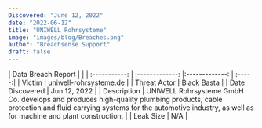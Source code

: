 ```yaml
---
Discovered: "June 12, 2022"
date: "2022-06-12"
title: "UNIWELL Rohrsysteme"
image: "images/blog/Breaches.png"
author: "Breachsense Support"
draft: false
---
```


| Data Breach Report         |              | 
| :-----------: | :-------------:   |:-------------:    | :-----:|
| Victim    | uniwell-rohrsysteme.de      | 
| Threat Actor    | Black Basta      | 
| Date Discovered    | Jun 12, 2022      | 
| Description    | UNIWELL Rohrsysteme GmbH Co. develops and produces high-quality plumbing products, cable protection and fluid carrying systems for the automotive industry, as well as for machine and plant construction.      | 
| Leak Size    | N/A      | 

